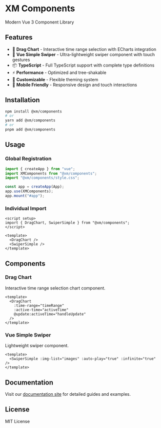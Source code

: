 # XM Components

Modern Vue 3 Component Library

## Features

- 🎯 **Drag Chart** - Interactive time range selection with ECharts integration
- 🚀 **Vue Simple Swiper** - Ultra-lightweight swiper component with touch gestures
- 📦 **TypeScript** - Full TypeScript support with complete type definitions
- ⚡ **Performance** - Optimized and tree-shakable
- 🎨 **Customizable** - Flexible theming system
- 📱 **Mobile Friendly** - Responsive design and touch interactions

## Installation

```bash
npm install @xm/components
# or
yarn add @xm/components
# or
pnpm add @xm/components
```

## Usage

### Global Registration

```typescript
import { createApp } from "vue";
import XMComponents from "@xm/components";
import "@xm/components/style.css";

const app = createApp(App);
app.use(XMComponents);
app.mount("#app");
```

### Individual Import

```vue
<script setup>
import { DragChart, SwiperSimple } from "@xm/components";
</script>

<template>
  <DragChart />
  <SwiperSimple />
</template>
```

## Components

### Drag Chart

Interactive time range selection chart component.

```vue
<template>
  <DragChart
    :time-range="timeRange"
    :active-time="activeTime"
    @update:activeTime="handleUpdate"
  />
</template>
```

### Vue Simple Swiper

Lightweight swiper component.

```vue
<template>
  <SwiperSimple :img-list="images" :auto-play="true" :infinite="true" />
</template>
```

## Documentation

Visit our [documentation site](https://your-username.github.io/xm-components) for detailed guides and examples.

## License

MIT License

